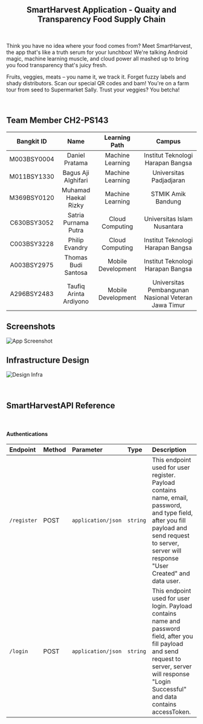 <h2 align="center"> SmartHarvest Application - Quaity and Transparency Food Supply Chain </h2> 
<br>
<p>Think you have no idea where your food comes from? Meet SmartHarvest, the app that's like a truth serum for your lunchbox! We're talking Android magic, machine learning muscle, and cloud power all mashed up to bring you food transparency that's juicy fresh.

Fruits, veggies, meats – you name it, we track it. Forget fuzzy labels and shady distributors. Scan our special QR codes and bam! You're on a farm tour from seed to Supermarket Sally. Trust your veggies? You betcha!</p>
<br>

## Team Member CH2-PS143
<div align="center">

| Bangkit ID |     Name         |  Learning Path    |     Campus    |
|:----------:|:----------------:|:-----------------:|:-----------------:|
|M003BSY0004| Daniel Pratama          | Machine Learning   | Institut Teknologi Harapan Bangsa   |
|M011BSY1330| Bagus Aji Alghifari     | Machine Learning   | Universitas Padjadjaran             |
|M369BSY0120| Muhamad Haekal Rizky    | Machine Learning   | STMIK Amik Bandung                  |
|C630BSY3052| Satria Purnama Putra    | Cloud Computing    | Universitas Islam Nusantara         |
|C003BSY3228| Philip Evandry          | Cloud Computing    | Institut Teknologi Harapan Bangsa   |
|A003BSY2975| Thomas Budi Santosa     | Mobile Development | Institut Teknologi Harapan Bangsa   |
|A296BSY2483| Taufiq Arinta Ardiyono  | Mobile Development | Universitas Pembangunan Nasional Veteran Jawa Timur |

</div>

## Screenshots

![App Screenshot](https://via.placeholder.com/468x300?text=App+Screenshot+Here)
<br>

## Infrastructure Design
![Design Infra](https://media.discordapp.net/attachments/1151090369233174605/1186933990783987722/Screenshot_2023-12-20_140323.png)

<br/>

## SmartHarvestAPI Reference

<br/>

#### Authentications
|Endpoint              |Method               | Parameter          | Type     | Description                                   |
|:---------------------|:--------------------| :------------------| :------- | :---------------------------------------------|
| `/register`          |POST                 | `application/json` | `string` | This endpoint used for user register. Payload contains name, email, password, and type field, after you fill payload and send request to server, server will response "User Created" and data user. |
| `/login`             |POST                 | `application/json` | `string` | This endpoint used for user login. Payload contains name and password field, after you fill payload and send request to server, server will response "Login Successful" and data contains accessToken. |





